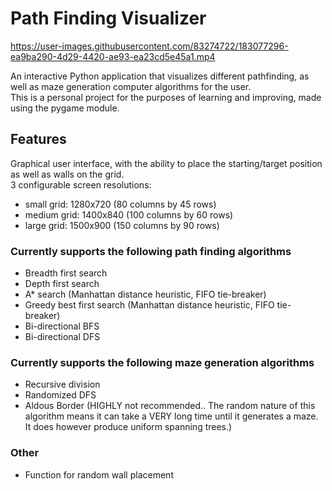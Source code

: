 # Path Finding Visualizer  

https://user-images.githubusercontent.com/83274722/183077296-ea9ba290-4d29-4420-ae93-ea23cd5e45a1.mp4


An interactive Python application that visualizes different pathfinding, as well as maze generation computer algorithms for the user.  
This is a personal project for the purposes of learning and improving, made using the pygame module.

## Features
Graphical user interface, with the ability to place the starting/target position as well as walls on the grid.  
3 configurable screen resolutions:
- small grid: 1280x720 (80 columns by 45 rows)  
- medium grid: 1400x840 (100 columns by 60 rows)  
- large grid: 1500x900 (150 columns by 90 rows)  
  
  
### Currently supports the following path finding algorithms  
- Breadth first search
- Depth first search
- A* search (Manhattan distance heuristic, FIFO tie-breaker)
- Greedy best first search (Manhattan distance heuristic, FIFO tie-breaker)
- Bi-directional BFS
- Bi-directional DFS
  
  
### Currently supports the following maze generation algorithms  
- Recursive division  
- Randomized DFS  
- Aldous Border (HIGHLY not recommended.. The random nature of this algorithm means it can take a VERY long time until it generates a maze. It does however produce uniform spanning trees.)  
  
  
### Other
- Function for random wall placement  